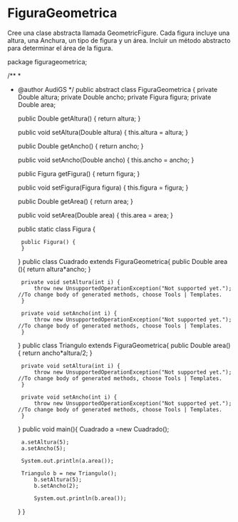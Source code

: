 # FiguraGeometrica
Cree una clase abstracta llamada GeometricFigure. Cada figura incluye una altura, una Anchura, un tipo de figura y un área. Incluir un método abstracto para determinar el área de la figura. 

package figurageometrica;

/**
 *
 * @author AudiGS
 */
public abstract class FiguraGeometrica {
    private Double altura;
    private Double ancho;
    private Figura figura;
    private Double area;

    public Double getAltura() {
        return altura;
    }

    public void setAltura(Double altura) {
        this.altura = altura;
    }

    public Double getAncho() {
        return ancho;
    }

    public void setAncho(Double ancho) {
        this.ancho = ancho;
    }

    public Figura getFigura() {
        return figura;
    }

    public void setFigura(Figura figura) {
        this.figura = figura;
    }

    public Double getArea() {
        return area;
    }

    public void setArea(Double area) {
        this.area = area;
    }
    

    public static class Figura {

        public Figura() {
        }
        
        
    }
    public class Cuadrado extends FiguraGeometrica{
    public Double area (){
        return altura*ancho;
    }

        private void setAltura(int i) {
            throw new UnsupportedOperationException("Not supported yet."); //To change body of generated methods, choose Tools | Templates.
        }

        private void setAncho(int i) {
            throw new UnsupportedOperationException("Not supported yet."); //To change body of generated methods, choose Tools | Templates.
        }
    }
    public class Triangulo extends FiguraGeometrica{
        public Double area(){
            return ancho*altura/2;
        }

        private void setAltura(int i) {
            throw new UnsupportedOperationException("Not supported yet."); //To change body of generated methods, choose Tools | Templates.
        }

        private void setAncho(int i) {
            throw new UnsupportedOperationException("Not supported yet."); //To change body of generated methods, choose Tools | Templates.
        }
    }
    public void main(){
        Cuadrado a =new Cuadrado();
        
        a.setAltura(5);
        a.setAncho(5);
        
        System.out.println(a.area());
        
        Triangulo b = new Triangulo();
            b.setAltura(5);
            b.setAncho(2);
            
            System.out.println(b.area());
        
            
    }
}
